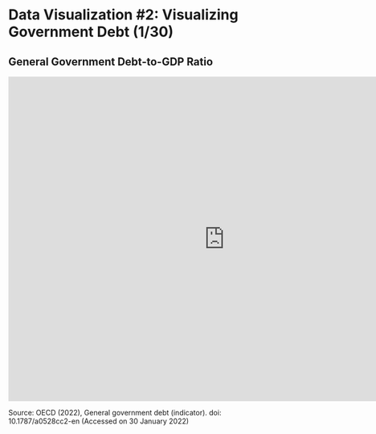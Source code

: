 # Data Visualization #2: Visualizing Government Debt (1/30)

## General Government Debt-to-GDP Ratio 

<iframe src="https://data.oecd.org/chart/6Bl8" width="860" height="645" style="border: 0" mozallowfullscreen="true" webkitallowfullscreen="true" allowfullscreen="true"><a href="https://data.oecd.org/chart/6Bl8" target="_blank">OECD Chart: General government debt, Total, % of GDP, Annual, 2018</a></iframe>

Source: OECD (2022), General government debt (indicator). doi: 10.1787/a0528cc2-en (Accessed on 30 January 2022)
